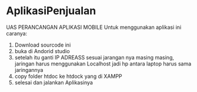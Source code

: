 # AplikasiPenjualan
UAS PERANCANGAN APLIKASI MOBILE
Untuk menggunakan aplikasi ini caranya:
1. Download sourcode ini
2. buka di Andorid studio
3. setelah itu ganti IP ADREASS sesuai jarangan nya masing masing, jaringan harus menggunakan Localhost jadi hp antara laptop harus sama jaringannya
4. copy folder htdoc ke htdock yang di XAMPP
5. selesai dan jalankan Aplikasinya



